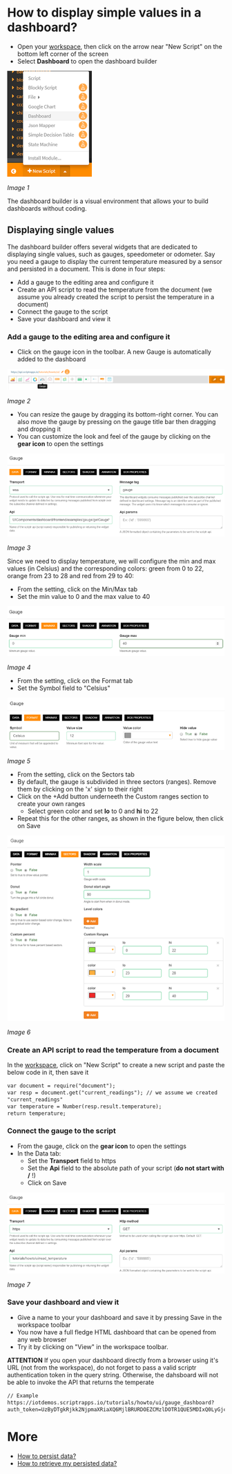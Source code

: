 # How to display simple values in a dashboard?

- Open your [workspace](https://www.scriptr.io/workspace), then click on the arrow near "New Script" on the bottom left corner of the screen
- Select **Dashboard** to open the dashboard builder

![Open Dashboard Builder](./images/open_dashboard.png)

*Image 1*

The dashboard builder is a visual environment that allows your to build dashboards without coding.

## Displaying single values

The dashboard builder offers several widgets that are dedicated to displaying single values, such as gauges, speedometer or odometer.
Say you need a gauge to display the current temperature measured by a sensor and persisted in a document. This is done in four steps:
- Add a gauge to the editing area and configure it 
- Create an API script to read the temperature from the document (we assume you already created the script to persist the temperature in a document)
- Connect the gauge to the script
- Save your dashboard and view it

### Add a gauge to the editing area and configure it 

- Click on the gauge icon in the toolbar. A new Gauge is automatically added to the dashboard

![New gauge](./images/add_gauge.png)

*Image 2*

- You can resize the gauge by dragging its bottom-right corner. You can also move the gauge by pressing on the gauge title bar then dragging and dropping it
- You can customize the look and feel of the gauge by clicking on the **gear icon** to open the settings

![Gauge settings](./images/gauge_settings.png)

*Image 3*

Since we need to display temperature, we will configure the min and max values (in Celsius) and the corresponding colors: green from 0 to 22, orange from 23 to 28 and red from 29 to 40:

- From the setting, click on the Min/Max tab
- Set the min value to 0 and the max value to 40

![Gauge Min/Max](./images/gauge_minmax.png)

*Image 4*

- From the setting, click on the Format tab
- Set the Symbol field to "Celsius"

![Gauge Min/Max](./images/gauge_unit.png)

*Image 5*

- From the setting, click on the Sectors tab
- By default, the gauge is subdivided in three sectors (ranges). Remove them by clicking on the 'x' sign to their right
- Click on the +Add button underneeth the Custom ranges section to create your own ranges
  - Select green color and set **lo** to 0 and **hi** to 22
- Repeat this for the other ranges, as shown in the figure below, then click on Save

![Gauge custom ranges](./images/gauge_sectors.png)

*Image 6*

### Create an API script to read the temperature from a document 

In the [workspace](https://www.scriptr.io/workspace), click on "New Script" to create a new script and paste the below code in it, then save it 
```
var document = require("document");
var resp = document.get("current_readings"); // we assume we created "current_readings"
var temperature = Number(resp.result.temperature);
return temperature;
```

### Connect the gauge to the script

- From the gauge, click on the **gear icon** to open the settings
- In the Data tab:
  - Set the **Transport** field to https
  - Set the **Api** field to the absolute path of your script (**do not start with /** !)
  - Click on Save

![Gauge api](./images/gauge_api.png)

*Image 7*

### Save your dashboard and view it

- Give a name to your your dashboard and save it by pressing Save in the workspace toolbar
- You now have a full fledge HTML dashboard that can be opened from any web browser 
- Try it by clicking on "View" in the workspace toolbar.

**ATTENTION** If you open your dashboard directly from a browser using it's URL (not from the workspace), do not forget to pass a valid scriptr authentication token in the query string. Otherwise, the dahsboard will not be able to invoke the API that returns the temperate

```
// Example
https://iotdemos.scriptrapps.io/tutorials/howto/ui/gauge_dashboard?auth_token=UzByDTgkRjkk2NjpmaXRiaXQ6MjlBRURDOEZCMzlDOTR1QUE5MDIxQ0LyGjc7MkJ5MDU%6X
``` 
# More

- [How to persist data?](../data/persist_data.md)
- [How to retrieve my persisted data?](../data/query_data.md)
